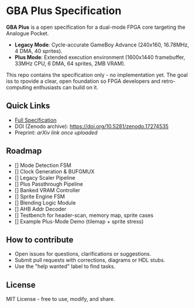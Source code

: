 # GBA Plus Specification

**GBA Plus** is a open specification for a dual-mode FPGA core targeting the Analogue Pocket.

- **Legacy Mode**: Cycle-accurate GameBoy Advance (240x160, 16.78MHz, 4 DMA, 40 sprites).
- **Plus Mode**: Extended execution environment (1600x1440 framebuffer, 33MHz CPU, 6 DMA, 64 sprites, 2MB VRAM).

This repo contains the specification only - no implementation yet. The goal iss to rpovide a clear, open foundation so FPGA developers and retro-computing enthusiasts can build on it.

## Quick Links
- [Full Specification](GBAPlus_Spec.md)
- DOI (Zenodo archive): https://doi.org/10.5281/zenodo.17274535
- Preprint: *arXiv link once uploaded*

## Roadmap

- [] Mode Detection FSM
- [] Clock Generation & BUFGMUX
- [] Legacy Scaler Pipeline
- [] Plus Passthrough Pipeline
- [] Banked VRAM Controller
- [] Sprite Engine FSM
- [] Blending Logic Module
- [] AHB Addr Decoder
- [] Testbench for header-scan, memory map, sprite cases
- [] Example Plus-Mode Demo (tilemap + sprite stress)

## How to contribute
- Open issues for questions, clarifications or suggestions.
- Submit pull requests with corrections, diagrams or HDL stubs.
- Use the "help wanted" label to find tasks.

## License
MIT License - free to use, modify, and share.
